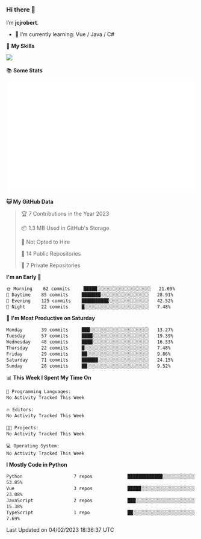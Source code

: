 ### Hi there 👋

I’m **jcjrobert**.

- 🌱 I’m currently learning: Vue / Java / C#

🌟 **My Skills**

![](https://img.shields.io/badge/-Python-3e74a2?style=flat-square&logo=Python&logoColor=fff)

📚 **Some Stats**

![](https://github.com/jcjrobert/github-stats/blob/master/generated/overview.svg)

<!--START_SECTION:waka-->
**🐱 My GitHub Data** 

> 🏆 7 Contributions in the Year 2023
 > 
> 📦 1.3 MB Used in GitHub's Storage 
 > 
> 🚫 Not Opted to Hire
 > 
> 📜 14 Public Repositories 
 > 
> 🔑 7 Private Repositories  
 > 
**I'm an Early 🐤** 

```text
🌞 Morning    62 commits     █████░░░░░░░░░░░░░░░░░░░░   21.09% 
🌆 Daytime    85 commits     ███████░░░░░░░░░░░░░░░░░░   28.91% 
🌃 Evening    125 commits    ██████████░░░░░░░░░░░░░░░   42.52% 
🌙 Night      22 commits     █░░░░░░░░░░░░░░░░░░░░░░░░   7.48%

```
📅 **I'm Most Productive on Saturday** 

```text
Monday       39 commits     ███░░░░░░░░░░░░░░░░░░░░░░   13.27% 
Tuesday      57 commits     ████░░░░░░░░░░░░░░░░░░░░░   19.39% 
Wednesday    48 commits     ████░░░░░░░░░░░░░░░░░░░░░   16.33% 
Thursday     22 commits     █░░░░░░░░░░░░░░░░░░░░░░░░   7.48% 
Friday       29 commits     ██░░░░░░░░░░░░░░░░░░░░░░░   9.86% 
Saturday     71 commits     ██████░░░░░░░░░░░░░░░░░░░   24.15% 
Sunday       28 commits     ██░░░░░░░░░░░░░░░░░░░░░░░   9.52%

```


📊 **This Week I Spent My Time On** 

```text
💬 Programming Languages: 
No Activity Tracked This Week

🔥 Editors: 
No Activity Tracked This Week

🐱‍💻 Projects: 
No Activity Tracked This Week

💻 Operating System: 
No Activity Tracked This Week

```

**I Mostly Code in Python** 

```text
Python                   7 repos             █████████████░░░░░░░░░░░░   53.85% 
Vue                      3 repos             █████░░░░░░░░░░░░░░░░░░░░   23.08% 
JavaScript               2 repos             ███░░░░░░░░░░░░░░░░░░░░░░   15.38% 
TypeScript               1 repo              ██░░░░░░░░░░░░░░░░░░░░░░░   7.69%

```



 Last Updated on 04/02/2023 18:36:37 UTC
<!--END_SECTION:waka-->
